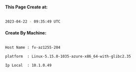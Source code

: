 
   
#### This Page Create at:

```bash

2023-04-22 - 09:35:49 UTC

```

#### Create By Machine:

```bash

Host Name : fv-az1255-204

platform  : Linux-5.15.0-1035-azure-x86_64-with-glibc2.35

Ip Local  : 10.1.0.49

```

